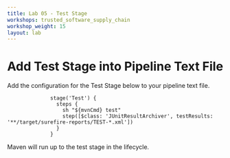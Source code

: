 ```yaml
---
title: Lab 05 - Test Stage
workshops: trusted_software_supply_chain
workshop_weight: 15
layout: lab
---
```


# Add Test Stage into Pipeline Text File

Add the configuration for the Test Stage below to your pipeline text file.

```
              stage('Test') {
                steps {
                  sh "${mvnCmd} test"
                  step([$class: 'JUnitResultArchiver', testResults: '**/target/surefire-reports/TEST-*.xml'])
                }
              }
```

Maven will run up to the test stage in the lifecycle.

